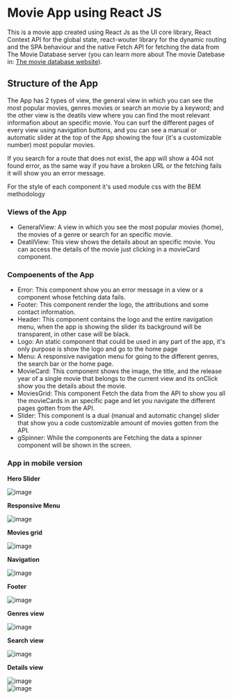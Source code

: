 # Movie App using React JS

This is a movie app created using React Js as the UI core library, React Context API for the global state, react-wouter library for the dynamic routing and the SPA behaviour and the native Fetch API for fetching the data from The Movie Database server (you can learn more about The movie Datebase in: [The movie database website](https://www.themoviedb.org/?language=es)).

## Structure of the App

The App has 2 types of view, the general view in which you can see the most popular movies, genres movies or search an movie by a keyword; and the other view is the deatils view where you can find the most relevant informafion about an specific movie. You can surf the different pages of every view using navigation buttons, and you can see a manual or automatic slider at the top of the App showing the four (it's a customizable number) most popular movies.

If you search for a route that does not exist, the app will show a 404 not found error, as the same way if you have a broken URL or the fetching fails it will show you an error message.

For the style of each component it's used module css with the BEM methodology

### Views of the App

* GeneralView: A view in which you see the most popular movies (home), the movies of a genre or search for an specific movie.
* DeatilView: This view shows the details about an specific movie. You can access the details of the movie just clicking in a movieCard component.

### Compoenents of the App

* Error: This component show you an error message in a view or a component whose fetching data fails.
* Footer: This component render the logo, the attributions and some contact information.
* Header: This component contains the logo and the entire navigation  menu, when the app is showing the slider its background will be transparent, in other case will be black.
* Logo: An static component that could be used in any part of the app, it's only purpose is show the logo and go to the home page
* Menu: A responsive navigation menu for going to the different genres, the search bar or the home page.
* MovieCard: This component shows the image, the title, and the release year of a single movie that belongs to the current view and its onClick show you the details about the movie.
* MoviesGrid: This component Fetch the data from the API to show you all the movieCards in an specific page and let you navigate the different pages gotten from the API.
* Slider: This component is a dual (manual and automatic change) slider that show you a code customizable amount of movies gotten from the API.
* gSpinner: While the components are Fetching the data a spinner component will be shown in the screen.

### App in mobile version

**Hero Slider**  

![image](https://user-images.githubusercontent.com/98757236/178884397-64b29c6a-d17c-4c8a-900e-ca4f2fae76bd.png)

**Responsive Menu**  

![image](https://user-images.githubusercontent.com/98757236/179025019-86f5bf2e-e0f2-476e-8f6f-17c414436d35.png)

**Movies grid**  

![image](https://user-images.githubusercontent.com/98757236/179022813-978cd439-ef6f-4426-9e5c-bc8d5cd1ea1e.png)

**Navigation**  

![image](https://user-images.githubusercontent.com/98757236/179023109-2e726c34-600c-48d9-80ea-257e73d6ad65.png)

**Footer**  

![image](https://user-images.githubusercontent.com/98757236/179024820-9e664f43-2906-4037-b679-1336f6767422.png)

**Genres view**  

![image](https://user-images.githubusercontent.com/98757236/179025283-545ae393-255b-4aff-bd4e-f2b3d3ab089c.png)

**Search view**  

![image](https://user-images.githubusercontent.com/98757236/179025583-d1347d43-858c-4ac1-8963-adfce2aa903c.png)

**Details view**  

![image](https://user-images.githubusercontent.com/98757236/179025715-273196e2-414f-456c-accb-b1e75a9076e7.png)  
![image](https://user-images.githubusercontent.com/98757236/179025831-91333428-1306-44ad-a2f8-c66390e11c34.png)  










